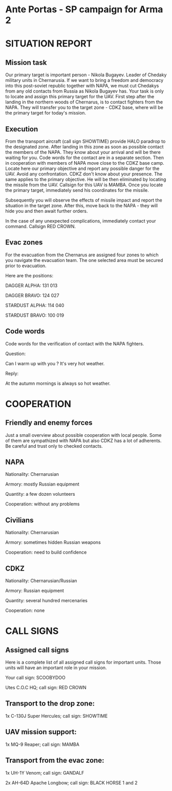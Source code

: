 Ante Portas - SP campaign for Arma 2
====================================

SITUATION REPORT
================
Mission task
------------
Our primary target is important person - Nikola Bugayev. Leader of Chedaky military units in Chernarusia.
If we want to bring a freedom and democracy into this post-soviet republic together with NAPA, we must cut Chedakys from any old contacts from Russia as Nikola Bugayev has.
Your task is only to locate and assign this primary target for the UAV.
First step after the landing in the northern woods of Chernarus, is to contact fighters from the NAPA. They will transfer you to the target zone - CDKZ base, where will be the primary target for today's mission.

Execution
---------
From the transport aircraft (call sign SHOWTIME) provide HALO paradrop to the designated zone.
After landing in this zone as soon as possible contact the members of the NAPA. They know about your arrival and will be there waiting for you. Code words for the contact are in a separate section.
Then in cooperation with members of NAPA move close to the CDKZ base camp. Locate here our primary objective and report any possible danger for the UAV.
Avoid any confrontation. CDKZ don't know about your presence. The same applies to the primary objective. He will be then eliminated by locating the missile from the UAV. Callsign for this UAV is MAMBA.
Once you locate the primary target, immediately send his coordinates for the missile.


Subsequently you will observe the effects of missile impact and report the situation in the target zone.
After this, move back to the NAPA - they will hide you and then await further orders.


In the case of any unexpected complications, immediately contact your command. Callsign RED CROWN.

Evac zones
----------
For the evacuation from the Chernarus are assigned four zones to which you navigate the evacuation team. The one selected area must be secured prior to evacuation.

Here are the positions:

DAGGER ALPHA: 131 013

DAGGER BRAVO: 124 027

STARDUST ALPHA: 114 040

STARDUST BRAVO: 100 019

Code words
----------
Code words for the verification of contact with the NAPA fighters.

Question:

Can I warm up with you ? It's very hot weather. 

Reply:

At the autumn mornings is always so hot weather.

COOPERATION
===========
Friendly and enemy forces
-------------------------
Just a small overview about possible cooperation with local people. Some of them are sympathized with NAPA but also CDKZ has a lot of adherents. Be careful and trust only to checked contacts.

NAPA
----
Nationality: Chernarusian

Armory: mostly Russian equipment

Quantity: a few dozen volunteers

Cooperation: without any problems

Civilians
---------
Nationality: Chernarusian

Armory: sometimes hidden Russian weapons

Cooperation: need to build confidence

CDKZ
----
Nationality: Chernarusian/Russian

Armory: Russian equipment

Quantity: several hundred mercenaries

Cooperation: none

CALL SIGNS
==========
Assigned call signs
-------------------
Here is a complete list of all assigned call signs for important units. Those units will have an important role in your mission.

Your call sign: SCOOBYDOO

Utes C.O.C HQ; call sign: RED CROWN

Transport to the drop zone:
---------------------------
1x C-130J Super Hercules; call sign: SHOWTIME

UAV mission support:
--------------------
1x MQ-9 Reaper; call sign: MAMBA

Transport from the evac zone:
-----------------------------
1x UH-1Y Venom; call sign: GANDALF

2x AH-64D Apache Longbow; call sign: BLACK HORSE 1 and 2
